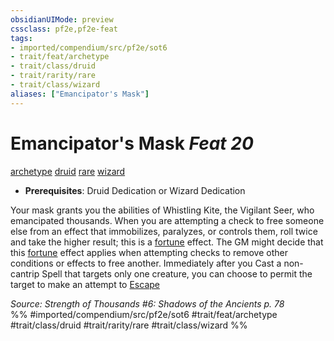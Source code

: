```yaml
---
obsidianUIMode: preview
cssclass: pf2e,pf2e-feat
tags:
- imported/compendium/src/pf2e/sot6
- trait/feat/archetype
- trait/class/druid
- trait/rarity/rare
- trait/class/wizard
aliases: ["Emancipator's Mask"]
---
```

# Emancipator's Mask  *Feat 20*  
[archetype](archetype.md)  [druid](rules/traits/druid.md)  [rare](rare.md)  [wizard](rules/traits/wizard.md)  

- **Prerequisites**: Druid Dedication or Wizard Dedication

Your mask grants you the abilities of Whistling Kite, the Vigilant Seer, who emancipated thousands. When you are attempting a check to free someone else from an effect that immobilizes, paralyzes, or controls them, roll twice and take the higher result; this is a [fortune](fortune.md) effect. The GM might decide that this [fortune](fortune.md) effect applies when attempting checks to remove other conditions or effects to free another. Immediately after you Cast a non-cantrip Spell that targets only one creature, you can choose to permit the target to make an attempt to [Escape](escape.md)

*Source: Strength of Thousands #6: Shadows of the Ancients p. 78*  
%% #imported/compendium/src/pf2e/sot6 #trait/feat/archetype #trait/class/druid #trait/rarity/rare #trait/class/wizard %%